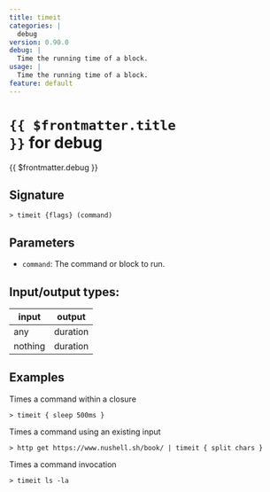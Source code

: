 ```yaml
---
title: timeit
categories: |
  debug
version: 0.90.0
debug: |
  Time the running time of a block.
usage: |
  Time the running time of a block.
feature: default
---
```


<!-- This file is automatically generated. Please edit the command in https://github.com/nushell/nushell instead. -->

# <code>{{ $frontmatter.title }}</code> for debug

<div class='command-title'>{{ $frontmatter.debug }}</div>

## Signature

`> timeit {flags} (command)`

## Parameters

- `command`: The command or block to run.

## Input/output types:

| input   | output   |
| ------- | -------- |
| any     | duration |
| nothing | duration |

## Examples

Times a command within a closure

```nu
> timeit { sleep 500ms }

```

Times a command using an existing input

```nu
> http get https://www.nushell.sh/book/ | timeit { split chars }

```

Times a command invocation

```nu
> timeit ls -la

```
